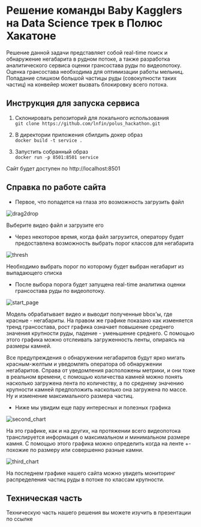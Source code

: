 # Решение команды Baby Kagglers на Data Science трек в Полюс Хакатоне

Решение данной задачи представляет собой real-time поиск и обнаружение негабарита в рудном потоке, а также разработка аналитического сервиса оценки грансостава руды по видеопотоку. Оценка грансостава необходима для оптимизации работы мельниц. Попадание слишком большой частицы руды (совокупности таких частиц) на конвейер может вызвать блокировку всего потока.

## Инструкция для запуска сервиса
1. Склонировать репозиторий для локального использования <br>
```git clone https://github.com/lnfin/polus_hackathon.git```

2. В директории приложения сбилдить докер образ <br>
```docker build -t service .```

3. Запустить собранный образ <br>
```docker run -p 8501:8501 service``` 

Сайт будет доступен по http://localhost:8501

## Справка по работе сайта

* Первое, что попадется на глаза это возможность загрузить файл 

![drag2drop](https://github.com/lnfin/polus_hackathon/blob/main/utils/drag2drop.png)

Выберите видео файл и загрузите его

* Через некоторое время, когда файл загрузится, оператору будет предоставлена возможность выбрать порог классов для негабарита

![thresh](https://github.com/lnfin/polus_hackathon/blob/main/utils/thresh.png)

Необходимо выбрать порог по которому будет выбран негабарит из выпадающего списка

* После выбора порога будет запущена real-time аналитика оценки грансостава руды по видеопотоку.

![start_page](https://github.com/lnfin/polus_hackathon/blob/main/utils/start_page2.png)

Модель обрабатывает видео и выводит полученные bbox'ы, где красные - негабариты. На правом же графике показано как изменяется тренд грансостава, рост графика означает повышение среднего значения крупности руды, падение - уменьшение среднего. С помощью этого графика можно отслеивать загруженность ленты, опираясь на размеры камней.

Все предупреждения о обнаружении негабаритов будут ярко мигать красным-желтым и уведомлять оператора об обнаружении негабаритов.
Справа от уведомления расположены метрики, и они тоже в реальном времени, с помощью количества камней можно понять насколько загружена лента по количеству, а по среднему значению крупности камней предположить насколько она загружена по массе. Ну и изменение максимального размера частиц.

* Ниже мы увидим еще пару интересных и полезных графика

![second_chart](https://github.com/lnfin/polus_hackathon/blob/main/utils/second_chart.png)

На это графике, как и на других, на протяжении всего видеопотока транслируется информация о максимальном и минимальном размере камня. С помощью этого графика можно определить когда на ленте +- похожие по размеру или совершенно разные камни.

![third_chart](https://github.com/lnfin/polus_hackathon/blob/main/utils/third_chart.png)

На последнем графике нашего сайта можно увидеть мониторинг распределения частиц руды в потоке по классам крупности.

## Техническая часть

Техническую часть нашего решения вы можете изучить в презентации по ссылке


